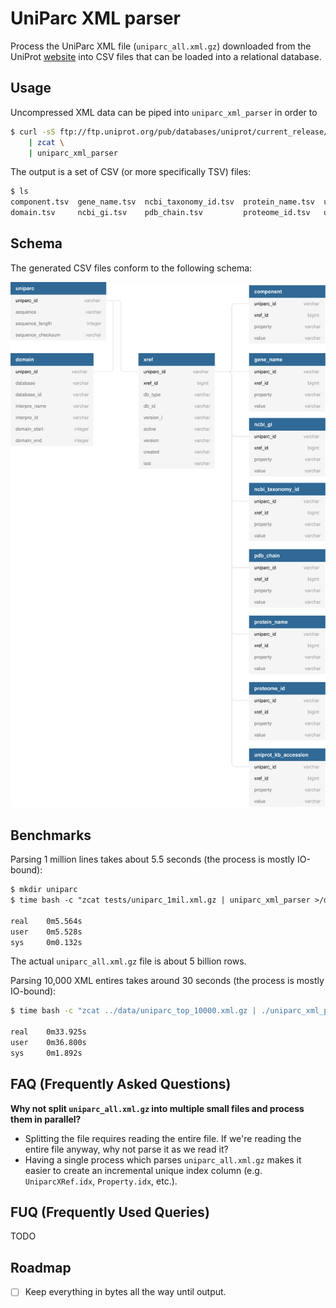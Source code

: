 # UniParc XML parser

Process the UniParc XML file (`uniparc_all.xml.gz`) downloaded from the UniProt [website](http://www.uniprot.org/downloads) into CSV files that can be loaded into a relational database.

## Usage

Uncompressed XML data can be piped into `uniparc_xml_parser` in order to

```bash
$ curl -sS ftp://ftp.uniprot.org/pub/databases/uniprot/current_release/uniparc/uniparc_all.xml.gz \
    | zcat \
    | uniparc_xml_parser
```

The output is a set of CSV (or more specifically TSV) files:

```bash
$ ls
component.tsv  gene_name.tsv  ncbi_taxonomy_id.tsv  protein_name.tsv  uniparc.tsv               xref.tsv
domain.tsv     ncbi_gi.tsv    pdb_chain.tsv         proteome_id.tsv   uniprot_kb_accession.tsv
```

## Schema

The generated CSV files conform to the following schema:

<div align="center">
<img src="docs/schema/uml-diagram.svg" width="800px" />
</div>

## Benchmarks

Parsing 1 million lines takes about 5.5 seconds (the process is mostly IO-bound):

```txt
$ mkdir uniparc
$ time bash -c "zcat tests/uniparc_1mil.xml.gz | uniparc_xml_parser >/dev/null"

real    0m5.564s
user    0m5.528s
sys     0m0.132s
```

The actual `uniparc_all.xml.gz` file is about 5 billion rows.

Parsing 10,000 XML entires takes around 30 seconds (the process is mostly IO-bound):

```bash
$ time bash -c "zcat ../data/uniparc_top_10000.xml.gz | ./uniparc_xml_parser" >/dev/null

real    0m33.925s
user    0m36.800s
sys     0m1.892s
```

## FAQ (Frequently Asked Questions)

**Why not split `uniparc_all.xml.gz` into multiple small files and process them in parallel?**

- Splitting the file requires reading the entire file. If we're reading the entire file anyway, why not parse it as we read it?
- Having a single process which parses `uniparc_all.xml.gz` makes it easier to create an incremental unique index column (e.g. `UniparcXRef.idx`, `Property.idx`, etc.).

## FUQ (Frequently Used Queries)

TODO

## Roadmap

- [ ] Keep everything in bytes all the way until output.
